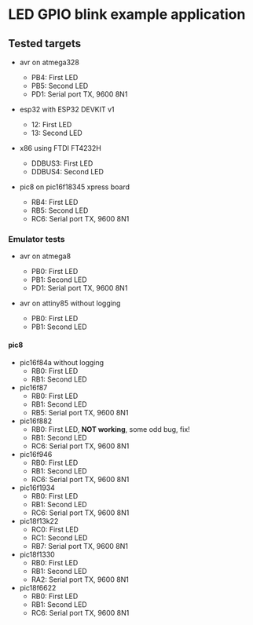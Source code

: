 # LED GPIO blink example application

## Tested targets

* avr on atmega328
    * PB4: First LED
    * PB5: Second LED
    * PD1: Serial port TX, 9600 8N1

* esp32 with ESP32 DEVKIT v1
    * 12: First LED
    * 13: Second LED

* x86 using FTDI FT4232H
    * DDBUS3: First LED
    * DDBUS4: Second LED

* pic8 on pic16f18345 xpress board
    * RB4: First LED
    * RB5: Second LED
    * RC6: Serial port TX, 9600 8N1

### Emulator tests

* avr on atmega8
    * PB0: First LED
    * PB1: Second LED
    * PD1: Serial port TX, 9600 8N1

* avr on attiny85 without logging
    * PB0: First LED
    * PB1: Second LED

#### pic8

* pic16f84a without logging
    * RB0: First LED
    * RB1: Second LED
* pic16f87
    * RB0: First LED
    * RB1: Second LED
    * RB5: Serial port TX, 9600 8N1
* pic16f882
    * RB0: First LED, **NOT working**, some odd bug, fix!
    * RB1: Second LED
    * RC6: Serial port TX, 9600 8N1
* pic16f946
    * RB0: First LED
    * RB1: Second LED
    * RC6: Serial port TX, 9600 8N1
* pic16f1934
    * RB0: First LED
    * RB1: Second LED
    * RC6: Serial port TX, 9600 8N1
* pic18f13k22
    * RC0: First LED
    * RC1: Second LED
    * RB7: Serial port TX, 9600 8N1
* pic18f1330
    * RB0: First LED
    * RB1: Second LED
    * RA2: Serial port TX, 9600 8N1
* pic18f6622
    * RB0: First LED
    * RB1: Second LED
    * RC6: Serial port TX, 9600 8N1
